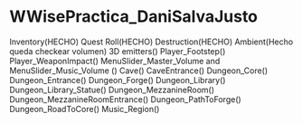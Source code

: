# WWisePractica_DaniSalvaJusto
 
Inventory(HECHO) 
Quest Roll(HECHO)
Destruction(HECHO)
Ambient(Hecho queda checkear volumen)
3D emitters()
Player_Footstep()
Player_WeaponImpact()
MenuSlider_Master_Volume and MenuSlider_Music_Volume ()
Cave()
CaveEntrance()
Dungeon_Core()
Dungeon_Entrance()
Dungeon_Forge()
Dungeon_Library()
Dungeon_Library_Statue()
Dungeon_MezzanineRoom()
Dungeon_MezzanineRoomEntrance()
Dungeon_PathToForge()
Dungeon_RoadToCore()
Music_Region()